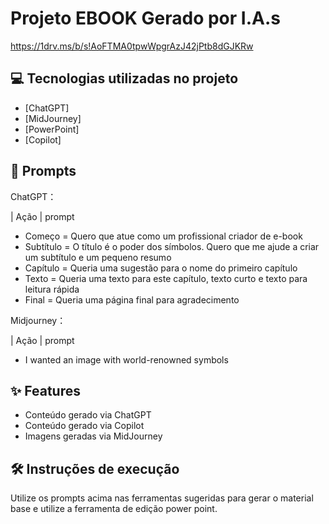 # Projeto EBOOK Gerado por I.A.s

https://1drv.ms/b/s!AoFTMA0tpwWpgrAzJ42jPtb8dGJKRw


## 💻 Tecnologias utilizadas no projeto

- [ChatGPT]
- [MidJourney]
- [PowerPoint]
- [Copilot]

## 🧠 Prompts

ChatGPT：

|   Ação   | prompt                                                                                                                                                                                                                                                           
-  Começo = Quero que atue como um profissional criador de e-book 
- Subtítulo = O título é o poder dos símbolos. Quero que me ajude a criar um subtítulo e um pequeno resumo
- Capítulo =  Queria uma sugestão para o nome do primeiro capítulo
- Texto = Queria uma texto para este capítulo, texto curto e texto para leitura rápida 
- Final = Queria uma página final para agradecimento


Midjourney：

|  Ação  | prompt                                                                                 
- I wanted an image with world-renowned symbols

## ✨ Features

- Conteúdo gerado via ChatGPT
- Conteúdo gerado via Copilot
- Imagens geradas via MidJourney

## 🛠️ Instruções de execução

Utilize os prompts acima nas ferramentas sugeridas para gerar o material base e utilize a ferramenta de edição power point.
